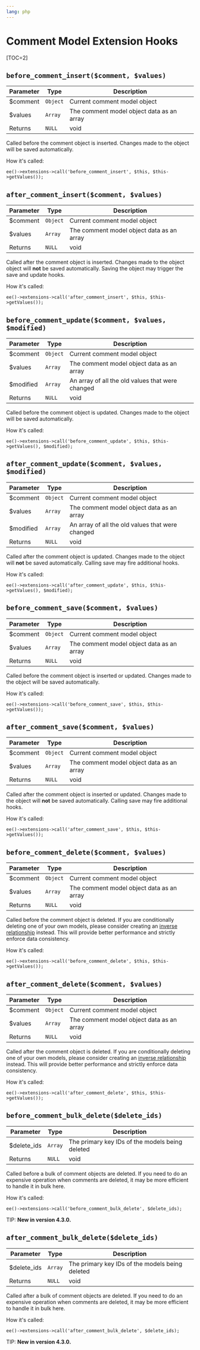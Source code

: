 ```yaml
---
lang: php
---
```


<!--
    This source file is part of the open source project
    ExpressionEngine User Guide (https://github.com/ExpressionEngine/ExpressionEngine-User-Guide)

    @link      https://expressionengine.com/
    @copyright Copyright (c) 2003-2020, Packet Tide, LLC (https://packettide.com)
    @license   https://expressionengine.com/license Licensed under Apache License, Version 2.0
-->

# Comment Model Extension Hooks

[TOC=2]

## `before_comment_insert($comment, $values)`

| Parameter | Type     | Description                               |
| --------- | -------- | ----------------------------------------- |
| \$comment | `Object` | Current comment model object              |
| \$values  | `Array`  | The comment model object data as an array |
| Returns   | `NULL`   | void                                      |

Called before the comment object is inserted. Changes made to the object will be saved automatically.

How it's called:

    ee()->extensions->call('before_comment_insert', $this, $this->getValues());

## `after_comment_insert($comment, $values)`

| Parameter | Type     | Description                               |
| --------- | -------- | ----------------------------------------- |
| \$comment | `Object` | Current comment model object              |
| \$values  | `Array`  | The comment model object data as an array |
| Returns   | `NULL`   | void                                      |

Called after the comment object is inserted. Changes made to the object object will **not** be saved automatically. Saving the object may trigger the save and update hooks.

How it's called:

    ee()->extensions->call('after_comment_insert', $this, $this->getValues());

## `before_comment_update($comment, $values, $modified)`

| Parameter  | Type     | Description                                      |
| ---------- | -------- | ------------------------------------------------ |
| \$comment  | `Object` | Current comment model object                     |
| \$values   | `Array`  | The comment model object data as an array        |
| \$modified | `Array`  | An array of all the old values that were changed |
| Returns    | `NULL`   | void                                             |

Called before the comment object is updated. Changes made to the object will be saved automatically.

How it's called:

    ee()->extensions->call('before_comment_update', $this, $this->getValues(), $modified);

## `after_comment_update($comment, $values, $modified)`

| Parameter  | Type     | Description                                      |
| ---------- | -------- | ------------------------------------------------ |
| \$comment  | `Object` | Current comment model object                     |
| \$values   | `Array`  | The comment model object data as an array        |
| \$modified | `Array`  | An array of all the old values that were changed |
| Returns    | `NULL`   | void                                             |

Called after the comment object is updated. Changes made to the object will **not** be saved automatically. Calling save may fire additional hooks.

How it's called:

    ee()->extensions->call('after_comment_update', $this, $this->getValues(), $modified);

## `before_comment_save($comment, $values)`

| Parameter | Type     | Description                               |
| --------- | -------- | ----------------------------------------- |
| \$comment | `Object` | Current comment model object              |
| \$values  | `Array`  | The comment model object data as an array |
| Returns   | `NULL`   | void                                      |

Called before the comment object is inserted or updated. Changes made to the object will be saved automatically.

How it's called:

    ee()->extensions->call('before_comment_save', $this, $this->getValues());

## `after_comment_save($comment, $values)`

| Parameter | Type     | Description                               |
| --------- | -------- | ----------------------------------------- |
| \$comment | `Object` | Current comment model object              |
| \$values  | `Array`  | The comment model object data as an array |
| Returns   | `NULL`   | void                                      |

Called after the comment object is inserted or updated. Changes made to the object will **not** be saved automatically. Calling save may fire additional hooks.

How it's called:

    ee()->extensions->call('after_comment_save', $this, $this->getValues());

## `before_comment_delete($comment, $values)`

| Parameter | Type     | Description                               |
| --------- | -------- | ----------------------------------------- |
| \$comment | `Object` | Current comment model object              |
| \$values  | `Array`  | The comment model object data as an array |
| Returns   | `NULL`   | void                                      |

Called before the comment object is deleted. If you are conditionally deleting one of your own models, please consider creating an [inverse relationship](development/services/model/relating-models.md#inverse-relationships) instead. This will provide better performance and strictly enforce data consistency.

How it's called:

    ee()->extensions->call('before_comment_delete', $this, $this->getValues());

## `after_comment_delete($comment, $values)`

| Parameter | Type     | Description                               |
| --------- | -------- | ----------------------------------------- |
| \$comment | `Object` | Current comment model object              |
| \$values  | `Array`  | The comment model object data as an array |
| Returns   | `NULL`   | void                                      |

Called after the comment object is deleted. If you are conditionally deleting one of your own models, please consider creating an [inverse relationship](development/services/model/relating-models.md#inverse-relationships) instead. This will provide better performance and strictly enforce data consistency.

How it's called:

    ee()->extensions->call('after_comment_delete', $this, $this->getValues());

## `before_comment_bulk_delete($delete_ids)`

| Parameter    | Type    | Description                                     |
| ------------ | ------- | ----------------------------------------------- |
| \$delete_ids | `Array` | The primary key IDs of the models being deleted |
| Returns      | `NULL`  | void                                            |

Called before a bulk of comment objects are deleted. If you need to do an expensive operation when comments are deleted, it may be more efficient to handle it in bulk here.

How it's called:

    ee()->extensions->call('before_comment_bulk_delete', $delete_ids);

TIP: **New in version 4.3.0.**

## `after_comment_bulk_delete($delete_ids)`

| Parameter    | Type    | Description                                     |
| ------------ | ------- | ----------------------------------------------- |
| \$delete_ids | `Array` | The primary key IDs of the models being deleted |
| Returns      | `NULL`  | void                                            |

Called after a bulk of comment objects are deleted. If you need to do an expensive operation when comments are deleted, it may be more efficient to handle it in bulk here.

How it's called:

    ee()->extensions->call('after_comment_bulk_delete', $delete_ids);

TIP: **New in version 4.3.0.**
